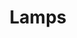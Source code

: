 ---
title:  Lamps
layout: project
excerpt: 3D Printed Lamp Shades
permalink: /projects/lamps
assets: /assets/projects/lamps

img:
    alt: A CAD model of a 3D printable mount for a common LED light onto a helmet.
    class: invertable

social_image: /assets/projects/lamps/thumbnail.png
---